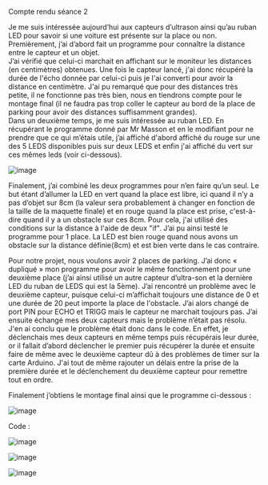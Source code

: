 Compte rendu séance 2

Je me suis intéressée aujourd’hui aux capteurs d’ultrason ainsi qu’au ruban LED pour savoir si une voiture est présente sur la place ou non. 
Premièrement, j’ai d’abord fait un programme pour connaître la distance entre le capteur et un objet.  
J’ai vérifié que celui-ci marchait en affichant sur le moniteur les distances (en centimètres) obtenues. Une fois le capteur lancé, j'ai donc récupéré la durée de l'écho donnée par celui-ci puis je l'ai converti pour avoir la distance en centimètre. J'ai pu remarqué que pour des distances très petite, il ne fonctionne pas très bien, nous en tiendrons compte pour le montage final (il ne faudra pas trop coller le capteur au bord de la place de parking pour avoir des distances suffisamment grandes).  
Dans un deuxième temps, je me suis intéressée au ruban LED. 
En récupérant le programme donné par Mr Masson et en le modifiant pour ne prendre que ce qui m’étais utile, j’ai affiché d'abord affiché du rouge sur une des 5 LEDS disponibles puis sur deux LEDS et enfin j'ai affiché du vert sur ces mêmes leds (voir ci-dessous). 

![image](https://user-images.githubusercontent.com/120109320/208505590-347a71f0-b75c-4c80-8512-871a29983a3e.png)






Finalement, j’ai combiné les deux programmes pour n’en faire qu’un seul. 
Le but étant d’allumer la LED en vert quand la place est libre, ici quand il n’y a pas d’objet sur 8cm (la valeur sera probablement à changer en fonction de la taille de la maquette finale) et en rouge quand la place est prise, c'est-à-dire quand il y a un obstacle sur ces 8cm. Pour cela, j'ai utilisé des conditions sur la distance à l'aide de deux "if". 
J’ai pu ainsi testé le programme pour 1 place. 
La LED est bien rouge quand nous avons un obstacle sur la distance définie(8cm) et est bien verte dans le cas contraire.

Pour notre projet, nous voulons avoir 2 places de parking. 
J’ai donc « dupliqué » mon programme pour avoir le même fonctionnement pour une deuxième place (j’ai ainsi utilisé un autre capteur d’ultra-son et la dernière LED du ruban de LEDS qui est la 5ème).
J’ai rencontré un problème avec le deuxième capteur, puisque celui-ci m’affichait toujours une distance de 0 et une durée de 20 peut importe la place de l'obstacle. 
J’ai alors changé de port PIN pour ECHO et TRIGG mais le capteur ne marchait toujours pas. 
J’ai ensuite échangé mes deux capteurs mais le problème n’était pas résolu. 
J'en ai conclu que le problème était donc dans le code. En effet, je déclenchais mes deux capteurs en même temps puis récupérais leur durée, or il fallait d’abord déclencher le premier puis récupérer la durée et ensuite faire de même avec le deuxième capteur dû à des problèmes de timer sur la carte Arduino. 
J'ai tout de même rajouter un délais entre la prise de la première durée et le déclenchement du deuxième capteur pour remettre tout en ordre.

Finalement j’obtiens le montage final ainsi que le programme ci-dessous :

![image](https://user-images.githubusercontent.com/120109320/208504808-28dab41f-4c84-4c56-a938-a96c1d834fdb.png)


Code : 

![image](https://user-images.githubusercontent.com/120109320/208505767-5fb5cce6-dd55-472e-9cb6-899c77660a38.png)

 
![image](https://user-images.githubusercontent.com/120109320/208505843-34022143-b7a6-4956-9db2-46aff478e39c.png)

 
![image](https://user-images.githubusercontent.com/120109320/208505874-da054ec8-69be-4572-9388-94724973df23.png)











